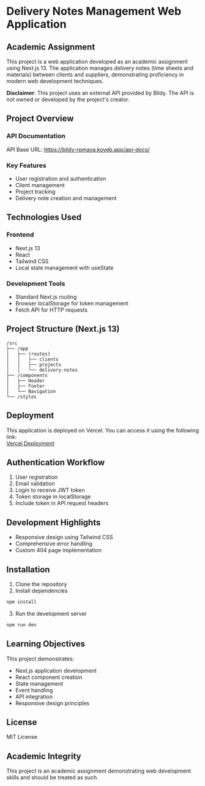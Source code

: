 # Delivery Notes Management Web Application

## Academic Assignment

This project is a web application developed as an academic assignment using Next.js 13. The application manages delivery notes (time sheets and materials) between clients and suppliers, demonstrating proficiency in modern web development techniques.

**Disclaimer**: This project uses an external API provided by Bildy. The API is not owned or developed by the project's creator.

## Project Overview

### API Documentation
API Base URL: https://bildy-rpmaya.koyeb.app/api-docs/

### Key Features
- User registration and authentication
- Client management
- Project tracking
- Delivery note creation and management

## Technologies Used

### Frontend
- Next.js 13
- React
- Tailwind CSS
- Local state management with useState

### Development Tools
- Standard Next.js routing
- Browser localStorage for token management
- Fetch API for HTTP requests

## Project Structure (Next.js 13)

```
/src
├── /app
│   ├── (routes)
│   │   ├── clients
│   │   ├── projects
│   │   └── delivery-notes
├── /components
│   ├── Header
│   ├── Footer
│   └── Navigation
└── /styles
```

## Deployment

This application is deployed on Vercel. You can access it using the following link:  
[Vercel Deployment](https://note-stream.vercel.app/)

## Authentication Workflow

1. User registration
2. Email validation
3. Login to receive JWT token
4. Token storage in localStorage
5. Include token in API request headers

## Development Highlights

- Responsive design using Tailwind CSS
- Comprehensive error handling
- Custom 404 page implementation

## Installation

1. Clone the repository
2. Install dependencies
```bash
npm install
```

3. Run the development server
```bash
npm run dev
```

## Learning Objectives

This project demonstrates:
- Next.js application development
- React component creation
- State management
- Event handling
- API integration
- Responsive design principles

## License

MIT License

## Academic Integrity

This project is an academic assignment demonstrating web development skills and should be treated as such.
